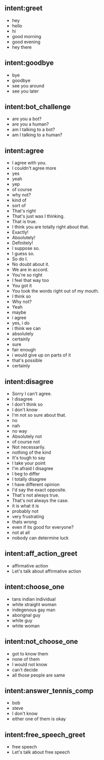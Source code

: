 ## intent:greet
- hey
- hello
- hi
- good morning
- good evening
- hey there

## intent:goodbye
- bye
- goodbye
- see you around
- see you later

## intent:bot_challenge
- are you a bot?
- are you a human?
- am I talking to a bot?
- am I talking to a human?

## intent:agree
- I agree with you.
- I couldn't agree more
- yes
- yeah
- yep
- of course
- why not?
- kind of
- sort of
- That's right
- That's just was I thinking.
- That is true.
- I think you are totally right about that.
- Exactly!
- Absolutely!
- Definitely!
- I suppose so.
- I guess so.
- So do I.
- No doubt about it.
- We are in accord.
- You're so right
- I feel that way too
- You got it
- You took the words right out of my mouth.
- I think so
- Why not?
- Yeah
- maybe
- i agree
- yes, i do
- i think we can
- absolutely
- certainly
- sure
- fair enough
- i would give up on parts of it
- that's possible
- certainly

## intent:disagree
- Sorry I can't agree.
- I disagree
- I don't think so
- I don't know
- I'm not so sure about that.
- no
- nah
- no way
- Absolutely not
- of course not
- Not necessarily.
- nothing of the kind
- It's tough to say
- I take your point
- I'm afraid I disagree
- I beg to differ
- I totally disagree
- I have different opinion
- I'd say the exact opposite.
- That's not always true.
- That's not always the case.
- it is what it is
- probably not
- very frustrating
- thats wrong
- even if its good for everyone?
- not at all
- nobody can determine luck

## intent:aff_action_greet
- affirmative action
- Let's talk about affirmative action

## intent:choose_one
- tans indian individual
- white straight woman
- indegenous gay man
- aborignal guy
- white guy
- white woman

## intent:not_choose_one
- got to know them
- none of them
- I would not know
- can't decide
- all those people are same

## intent:answer_tennis_comp
- bob
- steve
- I don't know
- either one of them is okay

## intent:free_speech_greet
- free speech
- Let's talk about free speech
